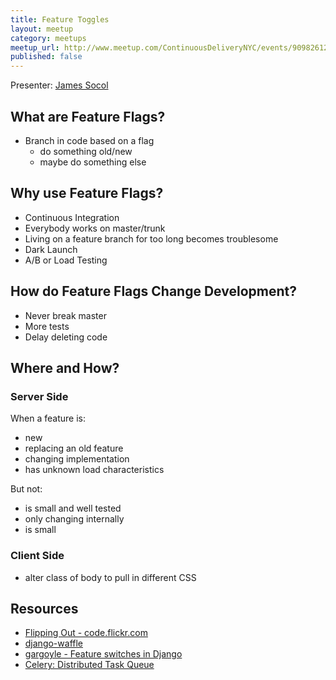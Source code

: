 ```yaml
---
title: Feature Toggles
layout: meetup
category: meetups
meetup_url: http://www.meetup.com/ContinuousDeliveryNYC/events/909826120/
published: false
---
```


Presenter: [James Socol](http://jamessocol.com)

## What are Feature Flags?

- Branch in code based on a flag
  - do something old/new
  - maybe do something else

## Why use Feature Flags?

- Continuous Integration
- Everybody works on master/trunk
- Living on a feature branch for too long becomes troublesome
- Dark Launch
- A/B or Load Testing

## How do Feature Flags Change Development?

- Never break master
- More tests
- Delay deleting code

## Where and How?

### Server Side

When a feature is:

- new
- replacing an old feature
- changing implementation
- has unknown load characteristics

But not:

- is small and well tested
- only changing internally
- is small

### Client Side

- alter class of body to pull in different CSS

## Resources

- [Flipping Out - code.flickr.com](http://code.flickr.com/2009/12/02/flipping-out/)
- [django-waffle](https://crate.io/packages/django-waffle/)
- [gargoyle - Feature switches in Django](https://github.com/disqus/gargoyle)
- [Celery: Distributed Task Queue](http://celeryproject.org/)

<!--
## Questions

- good for Tech A vs. Tech B? (oracle vs. mysql)
- tests around feature toggles being on or off?
- functions to support detecting flags?
- global config object?
- it looks easy... what are the difficult parts?
-->

